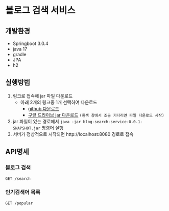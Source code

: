 # 블로그 검색 서비스
## 개발환경
- Springboot 3.0.4
- java 17
- gradle
- JPA
- h2

## 실행방법
1. 링크로 접속해 jar 파일 다운로드
    - 아래 2개의 링크중 1개 선택하여 다운로드
      - [github 다운로드](https://github.com/w-beom/blog-search-service/blob/master/blog-search-service-0.0.1-SNAPSHOT.jar)
      - [구글 드라이브 jar 다운로드](https://drive.google.com/file/d/1h4tjUvBew809hnADNtF94PUxxOJJsG2H/view) `(흰색 창에서 조금 기다리면 파일 다운로드 시작)`
2. jar 파일이 있는 경로에서 `java -jar blog-search-service-0.0.1-SNAPSHOT.jar` 명령어 실행
3. 서버가 정상적으로 시작되면 http://localhost:8080 경로로 접속 

## API명세
### 블로그 검색
`GET /search`
### 인기검색어 목록
`GET /popular`





